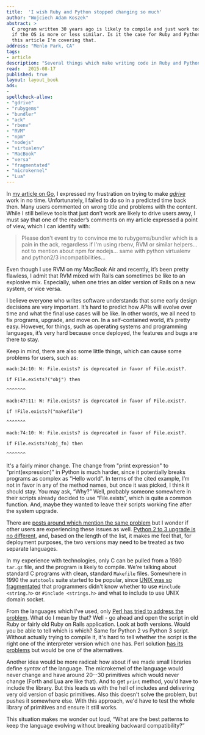 ```yaml
---
title:	'I wish Ruby and Python stopped changing so much'
author: "Wojciech Adam Koszek"
abstract: >
  C program written 30 years ago is likely to compile and just work today,
  if the OS is more or less similar. Is it the case for Ruby and Python? In
  this article I'm covering that.
address: "Menlo Park, CA"
tags:
- article
description: "Several things which make writing code in Ruby and Python problematic, long term."
read:	2015-08-17
published: true
layout:	layout_book
ads:
- 
spellcheck-allow:
- "gdrive"
- "rubygems"
- "bundler"
- "ack"
- "rbenv"
- "RVM"
- "npm"
- "nodejs"
- "virtualenv"
- "MacBook"
- "versa"
- "fragmentated"
- "microkernel"
- "Lua"
---
```


In [my article on Go](http://www.koszek.com/blog/2015/07/22/why-the-go-wont-be-successful/),
I expressed my frustration on trying to make
[*gdrive*](https://github.com/prasmussen/gdrive) work in no time.
Unfortunately, I failed to do so in a predicted time back then. Many users
commented on wrong title and problems with the content.
While I still believe tools that just
don’t work are likely to drive users away, I must say that one of the
reader’s comments on my article expressed a point of view, which I can
identify with:

> Please don't event try to convince me to rubygems/bundler which is a
> pain in the ack, regardless if I'm using rbenv, RVM or similar
> helpers... not to mention about npm for nodejs... same with python
> virtualenv and python2/3 incompatibilities...

Even though I use RVM on my MacBook Air and recently, it’s been pretty
flawless, I admit that RVM mixed with Rails can sometimes be like to an
explosive mix. Especially, when one tries an older version of Rails on a
new system, or vice versa.

I believe everyone who writes software understands that some early
design decisions are very important. It’s hard to predict how
APIs will evolve over time and what the final use cases will be like. In
other words, we all need to fix programs, upgrade, and move on. In a
self-contained world, it’s pretty easy. However, for things, such as
operating systems and programming languages, it’s very hard because once
deployed, the features and bugs are there to stay.

Keep in mind, there are also some little things, which can cause some
problems for users, such as:

	macb:24:10: W: File.exists? is deprecated in favor of File.exist?.

	if File.exists?("obj") then

	^^^^^^^

	macb:47:11: W: File.exists? is deprecated in favor of File.exist?.

	if !File.exists?("makefile")

	^^^^^^^

	macb:74:10: W: File.exists? is deprecated in favor of File.exist?.

	if File.exists?(obj_fn) then

	^^^^^^^

It's a fairly minor change.
The change from "print expression" to "print(expression)" in Python is much
harder, since it potentially breaks programs as complex as "Hello world".
In terms of the cited example, I’m not in favor in any of the method names, but once it was picked, I
think it should stay. You may ask, “Why?” Well, probably someone
somewhere in their scripts already decided to use “File.exists”, which
is quite a common function. And, maybe they wanted to leave their
scripts working fine after the system upgrade.

There are [posts
around which mention the same problem](http://batsov.com/articles/2014/02/05/a-list-of-deprecated-stuff-in-ruby/)
but I wonder if other users are experiencing these issues as well.
[Python 2 to 3 upgrade is no different](http://python3porting.com/differences.html), and, based on
the length of the list, it makes me feel that, for deployment purposes,
the two versions may need to be treated as two separate languages.

In my
experience with technologies, only C can be pulled from a 1980
`tar.gz` file, and the program is likely to compile. 
We're talking about standard C programs with clean, standard `Makefile`
files. Somewhere in 1990 the `autotools` suite started to be popular, since
[UNIX was so fragmentated](https://queue.acm.org/detail.cfm?id=2349257)
that programmers didn't know whether to use
`#include <string.h>` or `#include <strings.h>` and what to include to use
UNIX domain socket.

From the languages which I've used, only [Perl has tried to address the
problem](http://perldoc.perl.org/feature.html).  What do I mean by that?
Well - go ahead and open the script in old Ruby or fairly old Ruby on Rails
application. Look at both versions. Would you be able to tell which is
which? Same for Python 2 vs Python 3 script.  Without actually trying to
compile it, it's hard to tell whether the script is the right one of the
interpreter version which one has. Perl solution [has its
problems](http://stackoverflow.com/questions/1878108/whats-the-modern-way-of-declaring-which-version-of-perl-to-use)
but would be one of the alternatives.

Another idea would be more radical: how about if we made small libraries
define *syntax* of the language. The microkernel of the language would never
change and have around 20--30 primitives which would never change (Forth and
Lua are like that). And to get `print` method, you'd have to include the
library. But this leads us with the hell of includes and delivering very old
version of basic primitives. Also this doesn't solve the problem, but pushes
it somewhere else. With this approach, we'd have to test the whole library
of primitives and ensure it still works.

This situation makes me wonder out loud, “What are the best patterns to keep
the language evolving without breaking backward compatibility?”
